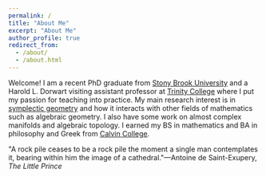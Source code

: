 ```yaml
---
permalink: /
title: "About Me"
excerpt: "About Me"
author_profile: true
redirect_from: 
  - /about/
  - /about.html
---
```


Welcome! I am a recent PhD graduate from [Stony Brook University](https://www.math.stonybrook.edu/stony-brook-mathematics-department-and-institute-mathematical-sciences) and a Harold L. Dorwart visiting assistant professor at [Trinity College](https://www.trincoll.edu/) where I put my passion for teaching into practice. My main research interest is in [symplectic geometry](https://en.wikipedia.org/wiki/Symplectic_geometry#) and how it interacts with other fields of mathematics such as algebraic geometry. I also have some work on almost complex manifolds and algebraic topology. I earned my BS in mathematics and BA in philosophy and Greek from [Calvin College](https://calvin.edu/academics/departments-programs/mathematics-statistics/academics/mathematics).

"A rock pile ceases to be a rock pile the moment a single man contemplates it, bearing within him the image of a cathedral."—Antoine de Saint-Exupery, _The Little Prince_


